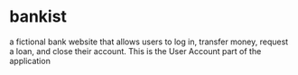 # bankist

a fictional bank website that allows users to log in, transfer money, request a loan, and close their account.
This is the User Account part of the application
